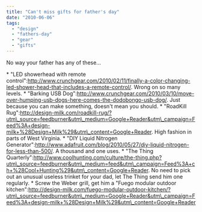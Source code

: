 ```yaml
---
title: "Can't miss gifts for father's day"
date: "2010-06-06"
tags: 
  - "design"
  - "fathers-day"
  - "gear"
  - "gifts"
---
```


No way your father has any of these...

\* "LED showerhead with remote control":http://www.crunchgear.com/2010/02/11/finally-a-color-changing-led-shower-head-that-includes-a-remote-control/. Wrong on so many levels. \* "Barking USB Dog":http://www.crunchgear.com/2010/03/10/move-over-humping-usb-dogs-here-comes-the-dodobongo-usb-dog/. Just because you can make something, doesn't mean you should. \* "RoadKill Rug":http://design-milk.com/roadkill-rug/?utm\_source=feedburner&utm\_medium=Google+Reader&utm\_campaign=Feed%3A+design-milk+%28Design+Milk%29&utm\_content=Google+Reader. High fashion in parts of West Virginia. \* "DIY Liquid Nitrogen Generator":http://www.adafruit.com/blog/2010/05/27/diy-liquid-nitrogen-for-less-than-500/. A thousand and one uses. \* "The Thing Quarterly":http://www.coolhunting.com/culture/the-thing.php?utm\_source=feedburner&utm\_medium=feed&utm\_campaign=Feed%3A+ch+%28Cool+Hunting%29&utm\_content=Google+Reader. No need to pick out an unusual useless trinket for your dad, let The Thing send him one regularly. \* Screw the Weber grill, get him a "Fuego modular outdoor kitchen":http://design-milk.com/fuego-modular-outdoor-kitchen/?utm\_source=feedburner&utm\_medium=Google+Reader&utm\_campaign=Feed%3A+design-milk+%28Design+Milk%29&utm\_content=Google+Reader
